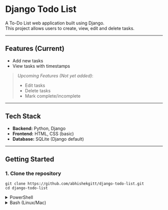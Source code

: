 #  Django Todo List

A To-Do List web application built using Django.  
This project allows users to create, view, edit and delete tasks.

---

## Features (Current)

-  Add new tasks
-  View tasks with timestamps

>  *Upcoming Features (Not yet added)*:
> - Edit tasks
> - Delete tasks
> - Mark complete/incomplete

---

## Tech Stack

- **Backend:** Python, Django
- **Frontend:** HTML, CSS (basic)
- **Database:** SQLite (Django default)

---

## Getting Started

### 1. Clone the repository
    git clone https://github.com/abhishekgitt/django-todo-list.git
    cd django-todo-list

<details>
<summary>PowerShell</summary>

```powershell

python -m venv venv

.\venv\Scripts\Activate.ps1

```
</details>

<details> <summary> Bash (Linux/Mac)</summary>

```bash
python3 -m venv venv

source venv/bin/activate

```
</details>